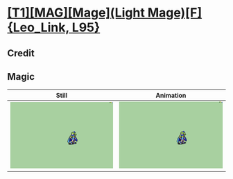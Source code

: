 # [\[T1\]\[MAG\]\[Mage\]\(Light Mage\)\[F\]{Leo_Link, L95}](../)

## Credit


	
## Magic

| Still | Animation |
| :---: | :-------: |
| ![Magic still](./Magic_000.png) | ![Magic animation](./Magic.gif) |
